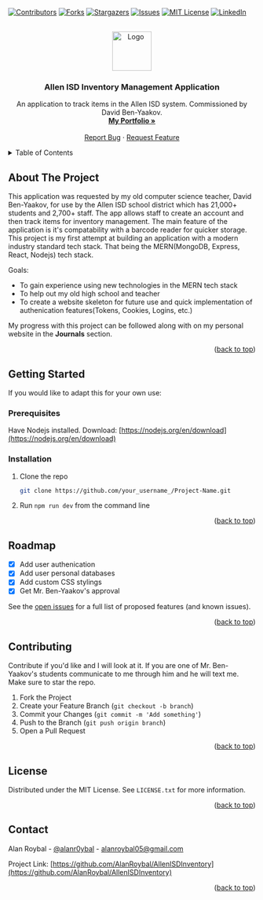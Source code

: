 <!-- Improved compatibility of back to top link: See: https://github.com/othneildrew/Best-README-Template/pull/73 -->
<a name="readme-top"></a>

[![Contributors][contributors-shield]][contributors-url]
[![Forks][forks-shield]][forks-url]
[![Stargazers][stars-shield]][stars-url]
[![Issues][issues-shield]][issues-url]
[![MIT License][license-shield]][license-url]
[![LinkedIn][linkedin-shield]][linkedin-url]



<!-- PROJECT LOGO -->
<br />
<div align="center">
  <a href="https://github.com/AlanRoybal/AllenISDInventory">
    <img src="src/images/ahrilogo.png" alt="Logo" width="80" height="80">
  </a>

  <h3 align="center">Allen ISD Inventory Management Application</h3>

  <p align="center">
    An application to track items in the Allen ISD system. Commissioned by David Ben-Yaakov.
    <br />
    <a href="https://alanroybal.github.io"><strong>My Portfolio »</strong></a>
    <br />
    <br />
    <a href="https://github.com/AlanRoybal/AllenISDInventory/issues">Report Bug</a>
    ·
    <a href="https://github.com/AlanRoybal/AllenISDInventory/issues">Request Feature</a>
  </p>
</div>



<!-- TABLE OF CONTENTS -->
<details>
  <summary>Table of Contents</summary>
  <ol>
    <li>
      <a href="#about-the-project">About The Project</a>
      <ul>
        <li><a href="#built-with">Built With</a></li>
      </ul>
    </li>
    <li>
      <a href="#getting-started">Getting Started</a>
      <ul>
        <li><a href="#prerequisites">Prerequisites</a></li>
        <li><a href="#installation">Installation</a></li>
      </ul>
    </li>
    <li><a href="#roadmap">Roadmap</a></li>
    <li><a href="#contributing">Contributing</a></li>
    <li><a href="#license">License</a></li>
    <li><a href="#contact">Contact</a></li>
  </ol>
</details>



<!-- ABOUT THE PROJECT -->
## About The Project

This application was requested by my old computer science teacher, David Ben-Yaakov, for use by the Allen ISD school district which has 21,000+ students and 2,700+ staff. The app allows staff to create an account and then track items for inventory management. The main feature of the application is it's compatability with a barcode reader for quicker storage. This project is my first attempt at building an application with a modern industry standard tech stack. That being the MERN(MongoDB, Express, React, Nodejs) tech stack.

Goals:
* To gain experience using new technologies in the MERN tech stack
* To help out my old high school and teacher
* To create a website skeleton for future use and quick implementation of authenication features(Tokens, Cookies, Logins, etc.)

My progress with this project can be followed along with on my personal website in the __Journals__ section.

<p align="right">(<a href="#readme-top">back to top</a>)</p>



<!-- GETTING STARTED -->
## Getting Started

If you would like to adapt this for your own use:

### Prerequisites

Have Nodejs installed.
Download: [https://nodejs.org/en/download](https://nodejs.org/en/download)


### Installation

1. Clone the repo
   ```sh
   git clone https://github.com/your_username_/Project-Name.git
   ```
2. Run ```npm run dev``` from the command line

<p align="right">(<a href="#readme-top">back to top</a>)</p>



<!-- ROADMAP -->
## Roadmap

- [x] Add user authenication
- [x] Add user personal databases
- [x] Add custom CSS stylings
- [x] Get Mr. Ben-Yaakov's approval

See the [open issues](https://github.com/AlanRoybal/AllenISDInventory/issues) for a full list of proposed features (and known issues).

<p align="right">(<a href="#readme-top">back to top</a>)</p>



<!-- CONTRIBUTING -->
## Contributing

Contribute if you'd like and I will look at it. If you are one of Mr. Ben-Yaakov's students communicate to me through him and he will text me. Make sure to star the repo.

1. Fork the Project
2. Create your Feature Branch (`git checkout -b branch`)
3. Commit your Changes (`git commit -m 'Add something'`)
4. Push to the Branch (`git push origin branch`)
5. Open a Pull Request

<p align="right">(<a href="#readme-top">back to top</a>)</p>



<!-- LICENSE -->
## License

Distributed under the MIT License. See `LICENSE.txt` for more information.

<p align="right">(<a href="#readme-top">back to top</a>)</p>



<!-- CONTACT -->
## Contact

Alan Roybal - [@alanr0ybal](https://www.instagram.com/alanr0ybal/) - alanroybal05@gmail.com

Project Link: [https://github.com/AlanRoybal/AllenISDInventory](https://github.com/AlanRoybal/AllenISDInventory)

<p align="right">(<a href="#readme-top">back to top</a>)</p>


<!-- MARKDOWN LINKS & IMAGES -->
<!-- https://www.markdownguide.org/basic-syntax/#reference-style-links -->
[contributors-shield]: https://img.shields.io/github/contributors/AlanRoybal/AllenISDInventory.svg?style=for-the-badge
[contributors-url]: https://github.com/AlanRoybal/AllenISDInventory/contributors
[forks-shield]: https://img.shields.io/github/forks/AlanRoybal/AllenISDInventory.svg?style=for-the-badge
[forks-url]: https://github.com/AlanRoybal/AllenISDInventory/members
[stars-shield]: https://img.shields.io/github/stars/AlanRoybal/AllenISDInventory.svg?style=for-the-badge
[stars-url]: https://github.com/AlanRoybal/AllenISDInventory/stargazers
[issues-shield]: https://img.shields.io/github/issues/AlanRoybal/AllenISDInventory.svg?style=for-the-badge
[issues-url]: https://github.com/AlanRoybal/AllenISDInventory/issues
[license-shield]: https://img.shields.io/github/license/AlanRoybal/AllenISDInventory.svg?style=for-the-badge
[license-url]: https://github.com/AlanRoybal/AllenISDInventory/blob/master/LICENSE.txt
[linkedin-shield]: https://img.shields.io/badge/-LinkedIn-black.svg?style=for-the-badge&logo=linkedin&colorB=555
[linkedin-url]: https://linkedin.com/in/alan-roybal
